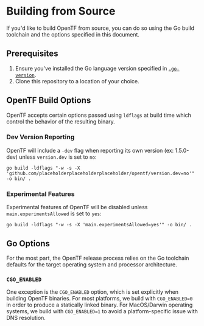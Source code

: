 # Building from Source

If you'd like to build OpenTF from source, you can do so using the Go build toolchain and the options specified in this document.

## Prerequisites

1. Ensure you've installed the Go language version specified in [`.go-version`](https://github.com/placeholderplaceholderplaceholder/opentf/blob/main/.go-version).
2. Clone this repository to a location of your choice.

## OpenTF Build Options

OpenTF accepts certain options passed using `ldflags` at build time which control the behavior of the resulting binary.

### Dev Version Reporting

OpenTF will include a `-dev` flag when reporting its own version (ex: 1.5.0-dev) unless `version.dev` is set to `no`:

```
go build -ldflags "-w -s -X 'github.com/placeholderplaceholderplaceholder/opentf/version.dev=no'" -o bin/ .
```

### Experimental Features

Experimental features of OpenTF will be disabled unless `main.experimentsAllowed` is set to `yes`:

```
go build -ldflags "-w -s -X 'main.experimentsAllowed=yes'" -o bin/ .
```

## Go Options

For the most part, the OpenTF release process relies on the Go toolchain defaults for the target operating system and processor architecture.

### `CGO_ENABLED`

One exception is the `CGO_ENABLED` option, which is set explicitly when building OpenTF binaries. For most platforms, we build with `CGO_ENABLED=0` in order to produce a statically linked binary. For MacOS/Darwin operating systems, we build with `CGO_ENABLED=1` to avoid a platform-specific issue with DNS resolution. 


